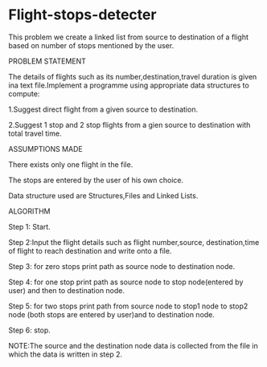 # Flight-stops-detecter
This problem we create a linked list from source to destination of a flight based on number of stops mentioned by the user.

PROBLEM STATEMENT

The details of flights such as its number,destination,travel duration is given ina text file.Implement a programme using appropriate data structures to compute:

1.Suggest direct flight from a given source to destination.

2.Suggest 1 stop and 2 stop flights from a gien source to destination with total travel time.

ASSUMPTIONS MADE

There exists only one flight in the file.

The stops are entered by the user of his own choice.

Data structure used are Structures,Files and Linked Lists.

ALGORITHM

Step 1: Start.

Step 2:Input the flight details such as flight number,source, destination,time of flight to reach destination and write onto a file.

Step 3: for zero stops print path as source node to destination node.

Step 4: for one stop print path as source node to stop node(entered by user) and then to destination node.

Step 5: for two stops print path from source node to stop1 node to stop2 node (both stops are entered by user)and to destination node.

Step 6: stop.

NOTE:The source and the destination node data is collected from the file in which the data is written in step 2.
